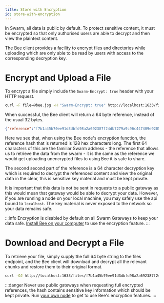 ```yaml
---
title: Store with Encryption
id: store-with-encryption
---
```


In Swarm, all data is public by default. To protect sensitive content, it must be encrypted so that only authorised users are able to decrypt and then view the plaintext content. 

The Bee client provides a facility to encrypt files and directories while uploading which are only able to be read by users with access to the corresponding decryption key.

# Encrypt and Upload a File

To encrypt a file simply include the `Swarm-Encrypt: true` header with your HTTP request.

```bash
curl -F file=@bee.jpg -H "Swarm-Encrypt: true" http://localhost:1633/files
```

When successful, the Bee client will return a 64 byte reference, instead of the usual 32 bytes.

```json
{"reference":"f7b1a45b70ee91d3dbfd98a2a692387f24db7279a9c96c447409e9205cf265baef29bf6aa294264762e33f6a18318562c86383dd8bfea2cec14fae08a8039bf3"}
```

Here we see that, when using the Bee node's encryption function, the reference hash that is returned is 128 hex characters long. The first 64 characters of this are the familiar Swarm address - the reference that allows us to retrieve the data from the swarm - it is the same as the reference we would get uploading unencrypted files to using Bee it is safe to share.

The second second part of the reference is a 64 character decryption key which is required to decrypt the referenced content and view the original data in the clear, this is sensitive key material and must be kept private.

It is important that this data is not be sent in requests to a public gateway as this would mean that gateway would be able to decrypt your data. However, if you are running a node on your local machine, you may safely use the api bound to `localhost`. The key material is never exposed to the network so your data remains safe.

:::info
Encryption is disabled by default on all Swarm Gateways to keep your data safe. [Install Bee on your computer](/docs/installation/quick-start) to use the encryption feature.
:::

# Download and Decrypt a File

To retrieve your file, simply supply the full 64 byte string to the files endpoint, and the Bee client will download and decrypt all the relevant chunks and restore them to their original format.

```bash
curl -OJ http://localhost:1633/files/f7b1a45b70ee91d3dbfd98a2a692387f24db7279a9c96c447409e9205cf265baef29bf6aa294264762e33f6a18318562c86383dd8bfea2cec14fae08a8039bf3
```

:::danger
Never use public gateways when requesting full encrypted references, the hash contains sensitive key information which should be kept private. Run [your own node](/docs/installation/quick-start) to get to use Bee's encryption features.
:::
